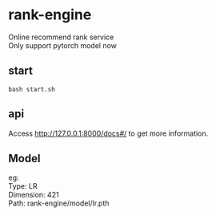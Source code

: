 # rank-engine

Online recommend rank service   
Only support pytorch model now

## start

```shell
bash start.sh
```

## api

Access http://127.0.0.1:8000/docs#/ to get more information.

## Model

eg:  
Type: LR  
Dimension: 421  
Path: rank-engine/model/lr.pth